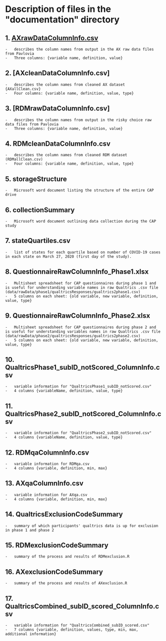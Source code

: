 # Description of files in the "documentation" directory 

## 1.  [AXrawDataColumnInfo.csv](https://github.com/sokolhessnerlab/cap/blob/cae01029b9e029768281dfe335ccd1bceda38658/documentation/AXrawDataColumnInfo.csv)

	-   describes the column names from output in the AX raw data files from Pavlovia
	-   Three columns: {variable name, definition, value}

## 2.  [AXcleanDataColumnInfo.csv]

	-   describes the column names from cleaned AX dataset {AXallClean.csv}
	-   Four columns: {variable name, definition, value, type}

## 3.  [RDMrawDataColumnInfo.csv]

	-   describes the column names from output in the risky choice raw data files from Pavlovia
	-   Three columns: {variable name, definition, value}

## 4.  RDMcleanDataColumnInfo.csv

	-   describes the column names from cleaned RDM dataset (RDMallClean.csv)
	-   Four columns: {variable name, definition, value, type}

## 5.  storageStructure

	-   Microsoft word document listing the structure of the entire CAP drive

## 6. collectionSummary

	-   Microsoft word document outlining data collection during the CAP study

## 7. stateQuartiles.csv

	-   list of states for each quartile based on number of COVID-19 cases in each state on March 27, 2020 (first day of the study).

## 8. QuestionnaireRawColumnInfo_Phase1.xlsx

	-   Multisheet spreadsheet for CAP questionnaires during phase 1 and is useful for understanding variable names in raw Qualtrics .csv file (data/rawData/phase1/qualtricsResponses/qualtrics2phase1.csv)
	-   5 columns on each sheet: {old variable, new variable, definition, value, type}

## 9. QuestionnaireRawColumnInfo_Phase2.xlsx

	-   Multisheet spreadsheet for CAP questionnaires during phase 2 and is useful for understanding variables names in raw Qualtrics .csv file (data/rawData/phase2/qualtricsResponses/qualtrics2phase2.csv)
	-   5 columns on each sheet: {old variable, new variable, definition, value, type}

## 10. QualtricsPhase1_subID_notScored_ColumnInfo.csv

	-   variable information for "QualtricsPhase1_subID_notScored.csv"
	-   4 columns {variableName, definition, value, type}

## 11. QualtricsPhase2_subID_notScored_ColumnInfo.csv

	-   variable information for "QualtricsPhase2_subID_notScored.csv"
	-   4 columns {variableName, definition, value, type}

## 12. RDMqaColumnInfo.csv

	-   variable information for RDMqa.csv
	-   4 columns {variable, definition, min, max}

## 13. AXqaColumnInfo.csv

	-   variable information for AXqa.csv
	-   4 columns {variable, definition, min, max}

## 14. QualtricsExclusionCodeSummary

	-   summary of which participants' qualtrics data is up for exclusion in phase 1 and phase 2 

## 15. RDMexclusionCodeSummary

	-   summary of the process and results of RDMexclusion.R

## 16. AXexclusionCodeSummary

	-   summary of the process and results of AXexclusion.R

## 17. QualtricsCombined_subID_scored_ColumnInfo.csv

	-   variable information for "QualtricsCombined_subID_scored.csv"
	-   7 columns {variable, definition, values, type, min, max, additional information}
